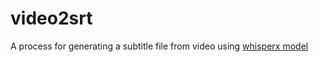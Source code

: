 # video2srt
A process for generating a subtitle file from video using [whisperx model]([whisperx](https://github.com/m-bain/whisperX)https://github.com/m-bain/whisperX)


